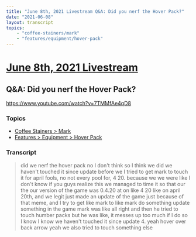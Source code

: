 ```yaml
---
title: "June 8th, 2021 Livestream Q&A: Did you nerf the Hover Pack?"
date: "2021-06-08"
layout: transcript
topics:
    - "coffee-stainers/mark"
    - "features/equipment/hover-pack"
---
```

# [June 8th, 2021 Livestream](../2021-06-08.md)
## Q&A: Did you nerf the Hover Pack?
https://www.youtube.com/watch?v=7TMMfAe4qD8

### Topics
* [Coffee Stainers > Mark](../topics/coffee-stainers/mark.md)
* [Features > Equipment > Hover Pack](../topics/features/equipment/hover-pack.md)

### Transcript

> did we nerf the hover pack no I don't think so I think we did we haven't touched it since update before we I tried to get mark to touch it for april fools, no not every pool for, 4 20. because we we were like I don't know if you guys realize this we managed to time it so that our the our version of the game was 0.4.20 at on like 4 20 like on april 20th, and we legit just made an update of the game just because of that meme, and I try to get like mark to like mark do something update something in the game mark was like all right and then he tried to touch humber packs but he was like, it messes up too much if I do so I know I know we haven't touched it since update 4. yeah hover over back arrow yeah we also tried to touch something else
